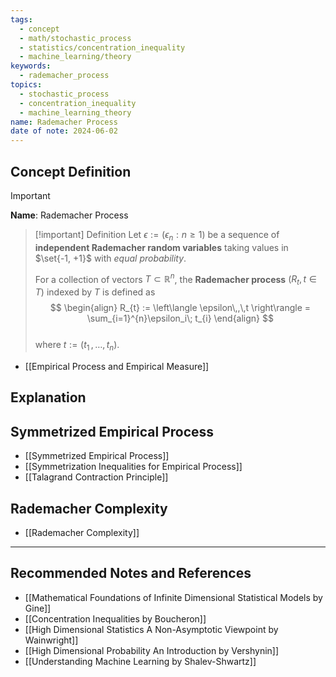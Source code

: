 ```yaml
---
tags:
  - concept
  - math/stochastic_process
  - statistics/concentration_inequality
  - machine_learning/theory
keywords:
  - rademacher_process
topics:
  - stochastic_process
  - concentration_inequality
  - machine_learning_theory
name: Rademacher Process
date of note: 2024-06-02
---
```


## Concept Definition

>[!important]
>**Name**: Rademacher Process

>[!important] Definition
>Let $\epsilon := (\epsilon_n: n \ge 1)$ be a sequence of **independent Rademacher random variables** taking values in $\set{-1, +1}$ with *equal probability*. 
>
>For a collection of vectors $T\subset \mathbb{R}^n$, the **Rademacher process** $(R_{t}, t\in T)$ indexed by $T$ is defined as
>$$ 
> \begin{align}
> R_{t} := \left\langle  \epsilon\,,\,t \right\rangle = \sum_{i=1}^{n}\epsilon_i\; t_{i}
> \end{align}
>$$  
>where $t := (t_1 \,{,}\ldots{,}\, t_n).$


- [[Empirical Process and Empirical Measure]]



## Explanation



## Symmetrized Empirical Process

- [[Symmetrized Empirical Process]]
- [[Symmetrization Inequalities for Empirical Process]]
- [[Talagrand Contraction Principle]]

## Rademacher Complexity

- [[Rademacher Complexity]]


-----------
##  Recommended Notes and References



- [[Mathematical Foundations of Infinite Dimensional Statistical Models by Gine]]
- [[Concentration Inequalities by Boucheron]]
- [[High Dimensional Statistics A Non-Asymptotic Viewpoint by Wainwright]]
- [[High Dimensional Probability An Introduction by Vershynin]]
- [[Understanding Machine Learning by Shalev-Shwartz]]